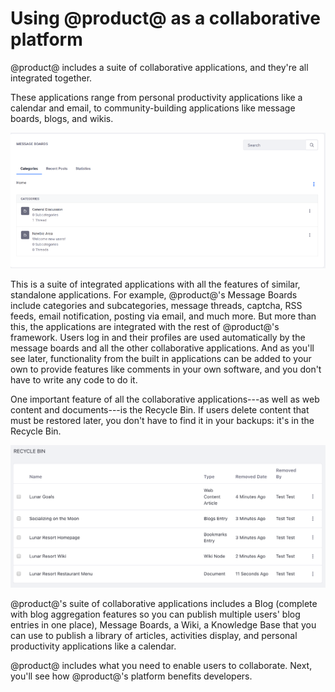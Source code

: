 # Using @product@ as a collaborative platform [](id=using-liferay-portal-as-a-collaborative-platform)

@product@ includes a suite of collaborative applications, and they're all
integrated together. 

These applications range from personal productivity applications like a calendar
and email, to community-building applications like message boards, blogs, and
wikis. 

![Figure x: @product@'s message boards are as fully featured as any standalone forum application, with the added benefit that they're integrated with the rest of the system.](../../images/01-message-boards.png)

This is a suite of integrated applications with all the features of similar,
standalone applications. For example, @product@'s Message Boards include
categories and subcategories, message threads, captcha, RSS feeds, email
notification, posting via email, and much more. But more than this, the
applications are integrated with the rest of @product@'s framework. Users
log in and their profiles are used automatically by the message boards and all
the other collaborative applications. And as you'll see later, functionality from
the built in applications can be added to your own to provide features like
comments in your own software, and you don't have to write any code to do it. 

One important feature of all the collaborative applications---as well as web
content and documents---is the Recycle Bin. If users delete content that must
be restored later, you don't have to find it in your backups: it's in the
Recycle Bin. 

![Figure x: The Recycle Bin can hold any kind of content.](../../images/recycle-bin-overview.png)

@product@'s suite of collaborative applications includes a Blog (complete
with blog aggregation features so you can publish multiple users' blog entries
in one place), Message Boards, a Wiki, a Knowledge Base that you can use to
publish a library of articles, activities display, and personal productivity
applications like a calendar.

@product@ includes what you need to enable users to collaborate. Next, you'll
see how @product@'s platform benefits developers. 
